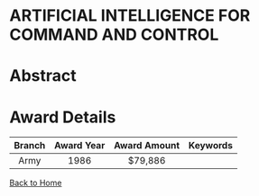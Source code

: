 
ARTIFICIAL INTELLIGENCE FOR COMMAND AND CONTROL
===============================================

# Abstract


  

# Award Details

|Branch|Award Year|Award Amount|Keywords|
| :---: | :---: | :---: | :---: |
|Army|1986|$79,886||
  
  


[Back to Home](https://github.com/chrischow/dod_sbir_awards/CC/#869)